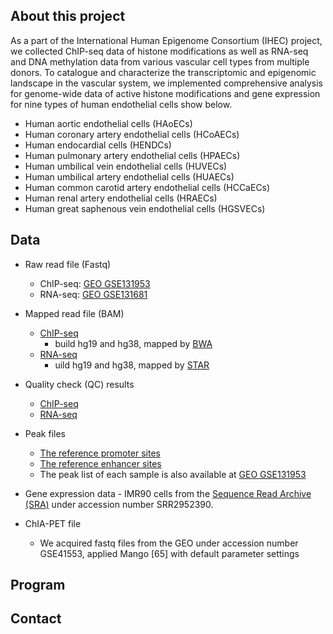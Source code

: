 
## About this project

As a part of the International Human Epigenome Consortium (IHEC) project, 
we collected ChIP-seq data of histone modifications as well as RNA-seq and DNA methylation data from various vascular cell types from multiple donors. To catalogue and characterize the transcriptomic and epigenomic landscape in the vascular system, we implemented comprehensive analysis for genome-wide data of active histone modifications and gene expression for nine types of human endothelial cells show below.

- Human aortic endothelial cells (HAoECs)
- Human coronary artery endothelial cells (HCoAECs)
- Human endocardial cells (HENDCs)
- Human pulmonary artery endothelial cells (HPAECs)
- Human umbilical vein endothelial cells (HUVECs)
- Human umbilical artery endothelial cells (HUAECs)
- Human common carotid artery endothelial cells (HCCaECs)
- Human renal artery endothelial cells (HRAECs)
- Human great saphenous vein endothelial cells (HGSVECs)

## Data
- Raw read file (Fastq)
   - ChIP-seq: [GEO GSE131953](https://www.ncbi.nlm.nih.gov/geo/query/acc.cgi?acc=GSE131953)
   - RNA-seq: [GEO GSE131681](https://www.ncbi.nlm.nih.gov/geo/query/acc.cgi?acc=GSE131681)

- Mapped read file (BAM)
   - [ChIP-seq](https://drive.google.com/open?id=1uz_tX9eue_PLR5AjElYwf46Zv9xxxpsB&authuser=u-rnakato%40g.ecc.u-tokyo.ac.jp&usp=drive_fs)
       - build hg19 and hg38, mapped by [BWA](http://bio-bwa.sourceforge.net/)
   - [RNA-seq](https://drive.google.com/open?id=1XmdM3HQS0-Bto6a-tEdnueoTVXPOeayd&authuser=u-rnakato%40g.ecc.u-tokyo.ac.jp&usp=drive_fs)
       - uild hg19 and hg38, mapped by [STAR](https://github.com/alexdobin/STAR)

- Quality check (QC) results
   - [ChIP-seq](https://drive.google.com/open?id=16ialQRmdq-gN6z0_0uyLHNIusK4q0zD-&authuser=u-rnakato%40g.ecc.u-tokyo.ac.jp&usp=drive_fs)
   - [RNA-seq](https://drive.google.com/open?id=19ILbnLD1g-GAvXlZBdXGlxyWTe1pNbF4&authuser=u-rnakato%40g.ecc.u-tokyo.ac.jp&usp=drive_fs)

- Peak files
   - [The reference promoter sites](https://www.ncbi.nlm.nih.gov/geo/download/?acc=GSE131953&format=file&file=GSE131953%5FEC%5Fref%5Fpromoter%2Ebed%2Egz)
   - [The reference enhancer sites](https://www.ncbi.nlm.nih.gov/geo/download/?acc=GSE131953&format=file&file=GSE131953%5FEC%5Fref%5Fenhancer%2Ebed%2Egz)
   - The peak list of each sample is also available at [GEO GSE131953](https://www.ncbi.nlm.nih.gov/geo/query/acc.cgi?acc=GSE131953)

- Gene expression data
      - IMR90 cells from the [Sequence Read Archive (SRA)](www.ncbi.nlm.nih.gov/sra) under accession number SRR2952390.

- ChIA-PET file
    - We acquired fastq files from the GEO under accession number GSE41553, applied Mango [65] with default parameter settings

## Program

## Contact

